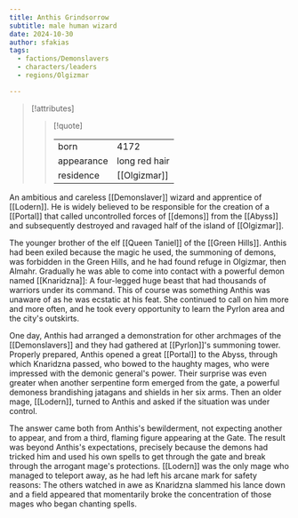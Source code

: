 ```yaml
---
title: Anthis Grindsorrow
subtitle: male human wizard
date: 2024-10-30
author: sfakias
tags:
  - factions/Demonslavers
  - characters/leaders
  - regions/Olgizmar

---
```

> [!attributes]
> 
> > [!quote]
> >
> > | | |
> > | --- | --- |
> > | born | 4172 |
> > | appearance | long red hair |
> > | residence | [[Olgizmar]] |

An ambitious and careless [[Demonslaver]] wizard and apprentice of [[Lodern]]. He is widely believed to be responsible for the creation of a [[Portal]] that called uncontrolled forces of [[demons]] from the [[Abyss]] and subsequently destroyed and ravaged half of the island of [[Olgizmar]].

The younger brother of the elf [[Queen Taniel]] of the [[Green Hills]]. Anthis had been exiled because the magic he used, the summoning of demons, was forbidden in the Green Hills, and he had found refuge in Olgizmar, then Almahr. Gradually he was able to come into contact with a powerful demon named [[Knaridzna]]: A four-legged huge beast that had thousands of warriors under its command. This of course was something Anthis was unaware of as he was ecstatic at his feat. She continued to call on him more and more often, and he took every opportunity to learn the Pyrlon area and the city's outskirts.

One day, Anthis had arranged a demonstration for other archmages of the [[Demonslavers]] and they had gathered at [[Pyrlon]]'s summoning tower. Properly prepared, Anthis opened a great [[Portal]] to the Abyss, through which Knaridzna passed, who bowed to the haughty mages, who were impressed with the demonic general's power. Their surprise was even greater when another serpentine form emerged from the gate, a powerful demoness brandishing jatagans and shields in her six arms. Then an older mage, [[Lodern]], turned to Anthis and asked if the situation was under control.

The answer came both from Anthis's bewilderment, not expecting another to appear, and from a third, flaming figure appearing at the Gate. The result was beyond Anthis's expectations, precisely because the demons had tricked him and used his own spells to get through the gate and break through the arrogant mage's protections. [[Lodern]] was the only mage who managed to teleport away, as he had left his arcane mark for safety reasons: The others watched in awe as Knaridzna slammed his lance down and a field appeared that momentarily broke the concentration of those mages who began chanting spells.